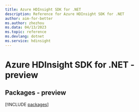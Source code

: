 ```yaml
---
title: Azure HDInsight SDK for .NET
description: Reference for Azure HDInsight SDK for .NET
author: aim-for-better
ms.author: zhezhou
ms.data: 04/13/2023
ms.topic: reference
ms.devlang: dotnet
ms.service: hdinsight
---
```

# Azure HDInsight SDK for .NET - preview
## Packages - preview
[!INCLUDE [packages](hdinsight-index.md)]